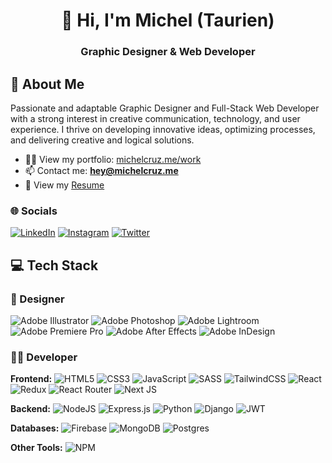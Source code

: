 <h1 align="center">👋 Hi, I'm Michel (Taurien)</h1>
<h3 align="center">Graphic Designer & Web Developer</h3>

## 💫 About Me

Passionate and adaptable Graphic Designer and Full-Stack Web Developer with a strong interest in creative communication, technology, and user experience. I thrive on developing innovative ideas, optimizing processes, and delivering creative and logical solutions.

- 👨‍💻 View my portfolio: [michelcruz.me/work](https://www.michelcruz.me/work)
- 📫 Contact me: [**hey@michelcruz.me**](mailto:hey@michelcruz.me)
- 📄 View my [Resume](https://www.michelcruz.me/cv-michelcruz.pdf)

### 🌐 Socials
[![LinkedIn](https://img.shields.io/badge/LinkedIn-%230077B5.svg?logo=linkedin&logoColor=white)](https://www.linkedin.com/in/michelcruz-me)
[![Instagram](https://img.shields.io/badge/Instagram-%23E4405F.svg?logo=Instagram&logoColor=white)](https://instagram.com/michelcruz.me)
[![Twitter](https://img.shields.io/badge/Twitter-%231DA1F2.svg?logo=Twitter&logoColor=white)](https://twitter.com/michelcruz_me) 

## 💻 Tech Stack

### 🎨 Designer
![Adobe Illustrator](https://img.shields.io/badge/Adobe%20Illustrator-%23FF9A00.svg?style=flat-square&logo=Adobe%20Illustrator&logoColor=white)
![Adobe Photoshop](https://img.shields.io/badge/Adobe%20Photoshop-%2331A8FF.svg?style=flat-square&logo=adobe%20Photoshop&logoColor=white)
![Adobe Lightroom](https://img.shields.io/badge/Adobe%20Lightroom-31A8FF.svg?style=flat-square&logo=Adobe%20Lightroom&logoColor=white)
![Adobe Premiere Pro](https://img.shields.io/badge/Adobe%20Premiere%20Pro-9999FF.svg?style=flat-square&logo=Adobe%20Premiere%20Pro&logoColor=white)
![Adobe After Effects](https://img.shields.io/badge/Adobe%20After%20Effects-9999FF.svg?style=flat-square&logo=Adobe%20After%20Effects&logoColor=white)
![Adobe InDesign](https://img.shields.io/badge/Adobe%20InDesign-49021F?style=flat-square&logo=adobeindesign&logoColor=white)

### 👨‍💻 Developer

**Frontend:**
![HTML5](https://img.shields.io/badge/HTML5-%23E34F26.svg?style=flat-square&logo=html5&logoColor=white)
![CSS3](https://img.shields.io/badge/CSS3-%231572B6.svg?style=flat-square&logo=css3&logoColor=white)
![JavaScript](https://img.shields.io/badge/Javascript-%23323330.svg?style=flat-square&logo=javascript&logoColor=%23F7DF1E)
![SASS](https://img.shields.io/badge/Sass-hotpink.svg?style=flat-square&logo=SASS&logoColor=white)
![TailwindCSS](https://img.shields.io/badge/Tailwindcss-%2338B2AC.svg?style=flat-square&logo=tailwind-css&logoColor=white)
![React](https://img.shields.io/badge/React-%2320232a.svg?style=flat-square&logo=react&logoColor=%2361DAFB)
![Redux](https://img.shields.io/badge/Redux-%23593d88.svg?style=flat-square&logo=redux&logoColor=white)
![React Router](https://img.shields.io/badge/React_Router-CA4245?style=flat-square&logo=react-router&logoColor=white)
![Next JS](https://img.shields.io/badge/Next-black?style=flat-square&logo=next.js&logoColor=white)

**Backend:**
![NodeJS](https://img.shields.io/badge/Node.js-6DA55F?style=flat-square&logo=node.js&logoColor=white)
![Express.js](https://img.shields.io/badge/Express.js-%23404d59.svg?style=flat-square&logo=express&logoColor=%2361DAFB)
![Python](https://img.shields.io/badge/Python-3670A0?style=flat-square&logo=python&logoColor=ffdd54)
![Django](https://img.shields.io/badge/Django-%23092E20.svg?style=flat-square&logo=django&logoColor=white)
![JWT](https://img.shields.io/badge/JWT-black?style=flat-square&logo=JSON%20web%20tokens)

**Databases:**
![Firebase](https://img.shields.io/badge/Firebase-%23039BE5.svg?style=flat-square&logo=firebase)
![MongoDB](https://img.shields.io/badge/MongoDB-%234ea94b.svg?style=flat-square&logo=mongodb&logoColor=white)
![Postgres](https://img.shields.io/badge/Postgres-%23316192.svg?style=flat-square&logo=postgresql&logoColor=white)

**Other Tools:**
![NPM](https://img.shields.io/badge/NPM-%23000000.svg?style=flat-square&logo=npm&logoColor=white)
